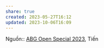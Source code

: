 ```yaml
---
share: true
created: 2023-05-27T16:12
updated: 2023-10-06T16:09
---
```


Nguồn:: [ABG Open Special 2023](../%CE%9E%20Ngu%E1%BB%93n/Kinh%20t%E1%BA%BF%20h%E1%BB%8Dc/ABG%20Open%20Special%202023.md), Tiến
